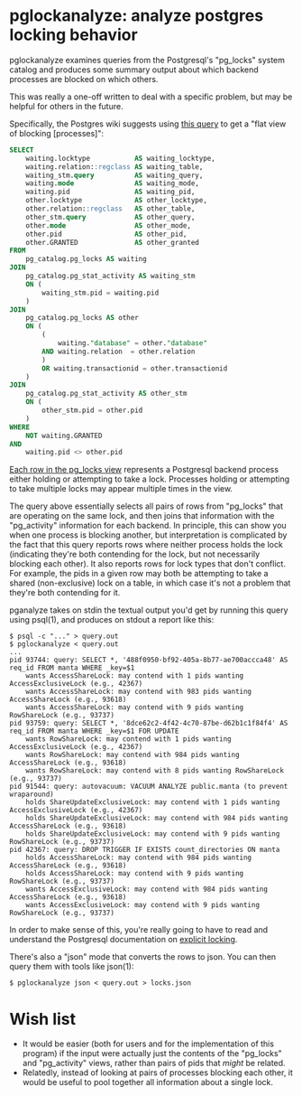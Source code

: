 # pglockanalyze: analyze postgres locking behavior

pglockanalyze examines queries from the Postgresql's "pg\_locks" system catalog
and produces some summary output about which backend processes are blocked on
which others.

This was really a one-off written to deal with a specific problem, but may be
helpful for others in the future.

Specifically, the Postgres wiki suggests using [this
query](https://wiki.postgresql.org/wiki/Lock_dependency_information) to get a
"flat view of blocking [processes]":

```sql
SELECT 
    waiting.locktype           AS waiting_locktype,
    waiting.relation::regclass AS waiting_table,
    waiting_stm.query          AS waiting_query,
    waiting.mode               AS waiting_mode,
    waiting.pid                AS waiting_pid,
    other.locktype             AS other_locktype,
    other.relation::regclass   AS other_table,
    other_stm.query            AS other_query,
    other.mode                 AS other_mode,
    other.pid                  AS other_pid,
    other.GRANTED              AS other_granted
FROM
    pg_catalog.pg_locks AS waiting
JOIN
    pg_catalog.pg_stat_activity AS waiting_stm
    ON (
        waiting_stm.pid = waiting.pid
    )
JOIN
    pg_catalog.pg_locks AS other
    ON (
        (
            waiting."database" = other."database"
        AND waiting.relation  = other.relation
        )
        OR waiting.transactionid = other.transactionid
    )
JOIN
    pg_catalog.pg_stat_activity AS other_stm
    ON (
        other_stm.pid = other.pid
    )
WHERE
    NOT waiting.GRANTED
AND
    waiting.pid <> other.pid
```

[Each row in the pg_locks
view](http://www.postgresql.org/docs/9.2/static/view-pg-locks.html) represents a
Postgresql backend process either holding or attempting to take a lock.
Processes holding or attempting to take multiple locks may appear multiple times
in the view.

The query above essentially selects all pairs of rows from "pg\_locks" that are
operating on the same lock, and then joins that information with the
"pg\_activity" information for each backend.  In principle, this can show you
when one process is blocking another, but interpretation is complicated by the
fact that this query reports rows where neither process holds the lock
(indicating they're both contending for the lock, but not necessarily blocking
each other).  It also reports rows for lock types that don't conflict.  For
example, the pids in a given row may both be attempting to take a shared
(non-exclusive) lock on a table, in which case it's not a problem that they're
both contending for it.

pganalyze takes on stdin the textual output you'd get by running this query
using psql(1), and produces on stdout a report like this:

    $ psql -c "..." > query.out
    $ pglockanalyze < query.out
    ...
    pid 93744: query: SELECT *, '488f0950-bf92-405a-8b77-ae700accca48' AS req_id FROM manta WHERE _key=$1
        wants AccessShareLock: may contend with 1 pids wanting AccessExclusiveLock (e.g., 42367)
        wants AccessShareLock: may contend with 983 pids wanting AccessShareLock (e.g., 93618)
        wants AccessShareLock: may contend with 9 pids wanting RowShareLock (e.g., 93737)
    pid 93759: query: SELECT *, '8dce62c2-4f42-4c70-87be-d62b1c1f84f4' AS req_id FROM manta WHERE _key=$1 FOR UPDATE
        wants RowShareLock: may contend with 1 pids wanting AccessExclusiveLock (e.g., 42367)
        wants RowShareLock: may contend with 984 pids wanting AccessShareLock (e.g., 93618)
        wants RowShareLock: may contend with 8 pids wanting RowShareLock (e.g., 93737)
    pid 91544: query: autovacuum: VACUUM ANALYZE public.manta (to prevent wraparound)
        holds ShareUpdateExclusiveLock: may contend with 1 pids wanting AccessExclusiveLock (e.g., 42367)
        holds ShareUpdateExclusiveLock: may contend with 984 pids wanting AccessShareLock (e.g., 93618)
        holds ShareUpdateExclusiveLock: may contend with 9 pids wanting RowShareLock (e.g., 93737)
    pid 42367: query: DROP TRIGGER IF EXISTS count_directories ON manta
        holds AccessShareLock: may contend with 984 pids wanting AccessShareLock (e.g., 93618)
        holds AccessShareLock: may contend with 9 pids wanting RowShareLock (e.g., 93737)
        wants AccessExclusiveLock: may contend with 984 pids wanting AccessShareLock (e.g., 93618)
        wants AccessExclusiveLock: may contend with 9 pids wanting RowShareLock (e.g., 93737)

In order to make sense of this, you're really going to have to read and
understand the Postgresql documentation on [explicit
locking](http://www.postgresql.org/docs/9.2/static/explicit-locking.html).

There's also a "json" mode that converts the rows to json.  You can then query
them with tools like json(1):

    $ pglockanalyze json < query.out > locks.json


# Wish list

* It would be easier (both for users and for the implementation of this program)
  if the input were actually just the contents of the "pg\_locks" and
  "pg\_activity" views, rather than pairs of pids that _might_ be related.
* Relatedly, instead of looking at pairs of processes blocking each other, it
  would be useful to pool together all information about a single lock.
